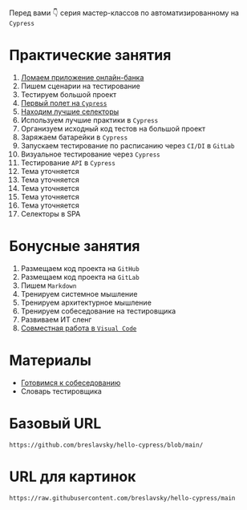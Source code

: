 Перед вами 👇 серия мастер-классов по автоматизированному на `Cypress`

# Практические занятия

1. [Ломаем приложение онлайн-банка](classes/01_became_a_tester.md)
2. Пишем сценарии на тестирование
3. Тестируем большой проект
4. [Первый полет на `Cypress`](classes/04_cypress_test_flight.md)
5. [Находим лучшие селекторы](classes/05_best_selectors.md)
6. Используем лучшие практики в `Cypress`
7. Организуем исходный код тестов на большой проект
8. Заряжаем батарейки в `Cypress`
9.  Запускаем тестирование по расписанию через `CI/DI` в `GitLab`
10. Визуальное тестирование через `Cypress`
11. Тестирование `API` в `Cypress`
12. Тема уточняется
13. Тема уточняется
14. Тема уточняется
15. Тема уточняется
16. Тема уточняется
17. Селекторы в SPA

# Бонусные занятия

1. Размещаем код проекта на `GitHub`
2. Размещаем код проекта на `GitLab`
3. Пишем `Markdown`
4. Тренируем системное мышление
5. Тренируем архитектурное мышление
6. Тренируем собеседование на тестировщика
7. Развиваем ИТ сленг
8. [Совместная работа в `Visual Code`](visual_code_share.md)

# Материалы

* [Готовимся к собеседованию](interview.md)
* Словарь тестировщика

# Базовый URL
```
https://github.com/breslavsky/hello-cypress/blob/main/
```

# URL для картинок
```
https://raw.githubusercontent.com/breslavsky/hello-cypress/main
```